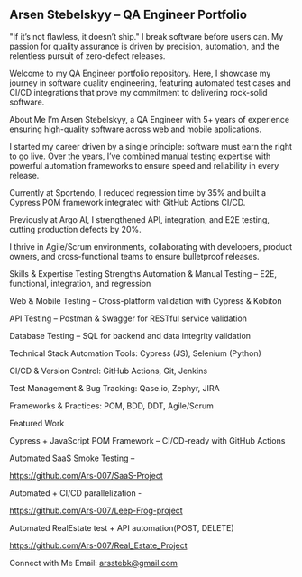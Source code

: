 Arsen Stebelskyy – QA Engineer Portfolio
----------------------------------------

"If it’s not flawless, it doesn’t ship."
I break software before users can. My passion for quality assurance is driven by precision, automation, and the relentless pursuit of zero-defect releases.

Welcome to my QA Engineer portfolio repository. Here, I showcase my journey in software quality engineering, featuring  automated test cases and CI/CD integrations that prove my commitment to delivering rock-solid software.

About Me
I’m Arsen Stebelskyy, a QA Engineer with 5+ years of experience ensuring high-quality software across web and mobile applications.

I started my career driven by a single principle: software must earn the right to go live. Over the years, I’ve combined manual testing expertise with powerful automation frameworks to ensure speed and reliability in every release.

Currently at Sportendo, I reduced regression time by 35% and built a Cypress POM framework integrated with GitHub Actions CI/CD.

Previously at Argo AI, I strengthened API, integration, and E2E testing, cutting production defects by 20%.

I thrive in Agile/Scrum environments, collaborating with developers, product owners, and cross-functional teams to ensure bulletproof releases.

Skills & Expertise
Testing Strengths
Automation & Manual Testing – E2E, functional, integration, and regression

Web & Mobile Testing – Cross-platform validation with Cypress & Kobiton

API Testing – Postman & Swagger for RESTful service validation

Database Testing – SQL for backend and data integrity validation

Technical Stack
Automation Tools: Cypress (JS), Selenium (Python)

CI/CD & Version Control: GitHub Actions, Git, Jenkins

Test Management & Bug Tracking: Qase.io, Zephyr, JIRA

Frameworks & Practices: POM, BDD, DDT, Agile/Scrum

Featured Work

Cypress + JavaScript POM Framework – CI/CD-ready with GitHub Actions

Automated  SaaS Smoke Testing – 

https://github.com/Ars-007/SaaS-Project

Automated + CI/CD parallelization -

https://github.com/Ars-007/Leep-Frog-project

Automated RealEstate test + API automation(POST, DELETE) 

https://github.com/Ars-007/Real_Estate_Project

Connect with Me
Email: arsstebk@gmail.com
